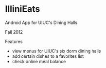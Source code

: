 IlliniEats
==========

Android App for UIUC's Dining Halls

Fall 2012


Features
- view menus for UIUC's six dorm dining halls
- add certain dishes to a favorites list
- check online meal balance
